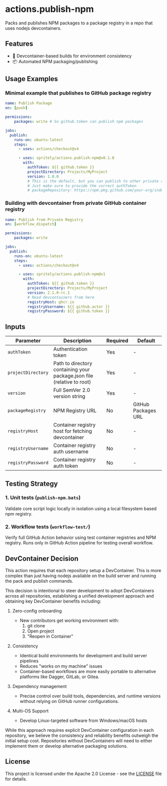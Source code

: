 # actions.publish-npm

Packs and publishes NPM packages to a package registry in a repo that uses nodejs devcontainers.

## Features

- 🐋 Devcontainer-based builds for environment consistency
- 📦 Automated NPM packaging/publishing

## Usage Examples

### Minimal example that publishes to GitHub package registry

```yaml
name: Publish Package
on: [push]

permissions:
    packages: write # So github.token can publish npm packages

jobs:
  publish:
    runs-on: ubuntu-latest
    steps:
      - uses: actions/checkout@v4

      - uses: spritely/actions.publish-npm@v0.1.0
        with:
          authToken: ${{ github.token }}
          projectDirectory: Projects/MyProject
          version: 1.0.0
          # This is the default, but you can publish to other private registries
          # Just make sure to provide the correct authToken
          # packageRepository: https://npm.pkg.github.com/your-org/index.json
```

### Building with devcontainer from private GitHub container registry

```yaml
name: Publish from Private Registry
on: [workflow_dispatch]

permissions:
    packages: write

jobs:
  publish:
    runs-on: ubuntu-latest
    steps:
      - uses: actions/checkout@v4

      - uses: spritely/actions.publish-npm@v1
        with:
          authToken: ${{ github.token }}
          projectDirectory: Projects/MyProject
          version: 2.1.0-rc.1
          # Read devcontainers from here
          registryHost: ghcr.io
          registryUsername: ${{ github.actor }}
          registryPassword: ${{ github.token }}
```

## Inputs

| Parameter | Description | Required | Default |
|-----------|-------------|----------|---------|
| `authToken` | Authentication token | Yes | - |
| `projectDirectory` | Path to directory containing your package.json file (relative to root) | Yes | - |
| `version` | Full SemVer 2.0 version string | Yes | - |
| `packageRegistry` | NPM Registry URL | No | GitHub Packages URL |
| `registryHost` | Container registry host for fetching devcontainer | No | - |
| `registryUsername` | Container registry auth username | No | - |
| `registryPassword` | Container registry auth token | No | - |

## Testing Strategy

### 1. Unit tests (`publish-npm.bats`)

Validate core script logic locally in isolation using a local filesystem based npm registry.

### 2. Workflow tests (`workflow-test/`)

Verify full GitHub Action behavior using test container registries and NPM registry. Runs only in GitHub Action pipeline for testing overall workflow.

## DevContainer Decision

This action requires that each repository setup a DevContainer. This is more complex than just having nodejs available on the build server and running the pack and publish commands.

This decision is intentional to steer development to adopt DevContainers across all repositories, establishing a unified development approach and obtaining key DevContainer benefits including:

1. Zero-config onboarding
   - New contributors get working environment with:
     1. git clone
     2. Open project
     3. "Reopen in Container"

2. Consistency
   - Identical build environments for development and build server pipelines
   - Reduces "works on my machine" issues
   - Container-based workflows are more easily portable to alternative platforms like Dagger, GitLab, or Gitea.

3. Dependency management
   - Precise control over build tools, dependencies, and runtime versions without relying on GitHub runner configurations.

4. Multi-OS Support
   - Develop Linux-targeted software from Windows/macOS hosts

While this approach requires explicit DevContainer configuration in each repository, we believe the consistency and reliability benefits outweigh the initial setup cost. Repositories without DevContainers will need to either implement them or develop alternative packaging solutions.

## License

This project is licensed under the Apache 2.0 License - see the [LICENSE](/LICENSE) file for details.
